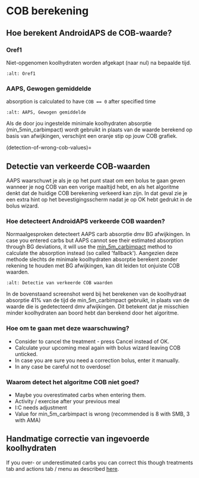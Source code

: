 # COB berekening

## Hoe berekent AndroidAPS de COB-waarde?

### Oref1

Niet-opgenomen koolhydraten worden afgekapt (naar nul) na bepaalde tijd.

```{image} ../images/cob_oref0_orange_II.png
:alt: Oref1
```

### AAPS, Gewogen gemiddelde

absorption is calculated to have `COB == 0` after specified time

```{image} ../images/cob_aaps2_orange_II.png
:alt: AAPS, Gewogen gemiddelde
```

Als de door jou ingestelde minimale koolhydraten absorptie (min_5min_carbimpact) wordt gebruikt in plaats van de waarde berekend op basis van afwijkingen, verschijnt een oranje stip op jouw COB grafiek.

(detection-of-wrong-cob-values)=
## Detectie van verkeerde COB-waarden

AAPS waarschuwt je als je op het punt staat om een bolus te gaan geven wanneer je nog COB van een vorige maaltijd hebt, en als het algoritme denkt dat de huidige COB berekening verkeerd kan zijn. In dat geval zie je een extra hint op het bevestigingsscherm nadat je op OK hebt gedrukt in de bolus wizard.

### Hoe detecteert AndroidAPS verkeerde COB waarden?

Normaalgesproken detecteert AAPS carb absorptie dmv BG afwijkingen. In case you entered carbs but AAPS cannot see their estimated absorption through BG deviations, it will use the [min_5m_carbimpact](../Configuration/Config-Builder.md?highlight=min_5m_carbimpact#absorption-settings) method to calculate the absorption instead (so called 'fallback'). Aangezien deze methode slechts de minimale koolhydraten absorptie berekent zonder rekening te houden met BG afwijkingen, kan dit leiden tot onjuiste COB waarden.

```{image} ../images/Calculator_SlowCarbAbsorption.png
:alt: Detectie van verkeerde COB waarden
```

In de bovenstaand screenshot werd bij het berekenen van de koolhydraat absorptie 41% van de tijd de min_5m_carbimpact gebruikt, in plaats van de waarde die is gedetecteerd dmv afwijkingen.  Dit betekent dat je misschien minder koolhydraten aan boord hebt dan berekend door het algoritme.

### Hoe om te gaan met deze waarschuwing?

- Consider to cancel the treatment - press Cancel instead of OK.
- Calculate your upcoming meal again with bolus wizard leaving COB unticked.
- In case you are sure you need a correction bolus, enter it manually.
- In any case be careful not to overdose!

### Waarom detect het algoritme COB niet goed?

- Maybe you overestimated carbs when entering them.
- Activity / exercise after your previous meal
- I:C needs adjustment
- Value for min_5m_carbimpact is wrong (recommended is 8 with SMB, 3 with AMA)

## Handmatige correctie van ingevoerde koolhydraten

If you over- or underestimated carbs you can correct this though treatments tab and actions tab / menu as described [here](../Getting-Started/Screenshots.md#carb-correction).

